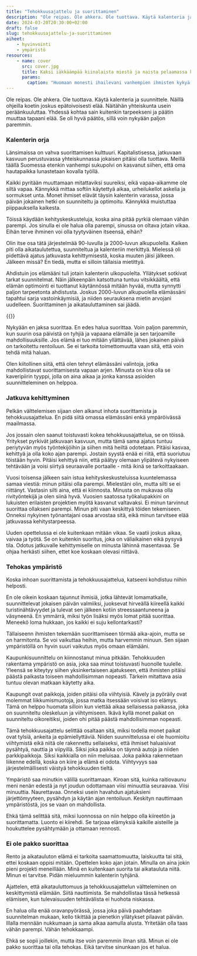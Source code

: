 ```yaml
---
title: "Tehokkuusajattelu ja suorittaminen"
description: "Ole reipas. Ole ahkera. Ole tuottava. Käytä kalenteria ja suunnittele. Näillä ohjeilla koetin joskus epätoivoisesti elää."
date: 2024-03-20T20:30:00+02:00
draft: false
slug: tehokkuusajattelu-ja-suorittaminen
aiheet:
    - hyvinvointi
    - ympäristö
resources:
    - name: cover
      src: cover.jpg
      title: Kaksi iäkkäämpää kiinalaista miestä ja naista pelaamassa korttia
      params:
        caption: "Huomaan monesti ihailevani vanhempien ihmisten kykyä ottaa rennosti, etenkin Aasian maissa. Kuva: Gauthier Delecroix"
---
```


Ole reipas. Ole ahkera. Ole tuottava. Käytä kalenteria ja suunnittele. Näillä ohjeilla koetin joskus epätoivoisesti elää. Näitähän yhteiskunta usein peräänkuuluttaa. Yhdessä kohtaa sain kuitenkin tarpeekseni ja päätin muuttaa tapaani elää. Se oli hyvä päätös, sillä voin nykyään paljon paremmin.

<!--more-->

### Kalenterin orja
Länsimaissa on vahva suorittamisen kulttuuri. Kapitalistisessa, jatkuvaan kasvuun perustuvassa yhteiskunnassa jokaisen pitäisi olla tuottava. Meillä täällä Suomessa etenkin vanhempi sukupolvi on kasvanut siihen, että oma hautapaikka lunastetaan kovalla työllä.

Kaikki pyritään muuttamaan mitattaviksi suureiksi, eikä vapaa-aikamme ole siltä vapaa. Kännykkä mittaa softiin käytettyä aikaa, urheilukellot askelia ja sormukset unta. Monet ihmiset elävät täysin kalenterin varassa, jossa päivän jokainen hetki on suunniteltu ja optimoitu. Kännykkä muistuttaa piippauksella kaikesta.

Töissä käydään kehityskeskusteluja, koska aina pitää pyrkiä olemaan vähän parempi. Jos sinulla ei ole halua olla parempi, sinussa on oltava jotain vikaa. Eihän terve ihminen voi olla tyytyväinen itseensä, eihän?

Olin itse osa tätä järjestelmää 90-luvulla ja 2000-luvun alkupuolella. Kaiken piti olla aikataulutettua, suunniteltua ja kalenteriin merkittyä. Mielessä oli pidettävä ajatus jatkuvasta kehittymisestä, koska muuten jäisi jälkeen. Jälkeen missä? En tiedä, mutta ei silloin tällaisia mietittyä.

Ahdistuin jos elämääni tuli jotain kalenterin ulkopuolelta. Yllätykset sotkivat tarkat suunnitelmat. Näin jälkeenpäin katsottuna tuntuu vitsikkäältä, että elämän optimointi ei tuottanut käytännössä mitään hyvää, mutta synnytti paljon tarpeetonta ahdistusta. Joskus 2000-luvun alkupuolella elämässäni tapahtui sarja vastoinkäymisiä, ja niiden seurauksena mietin arvojani uudelleen. Suorittaminen ja aikatauluttaminen sai jäädä.

{{<cover>}}

Nykyään en jaksa suorittaa. En edes halua suorittaa. Voin paljon paremmin, kun suurin osa päivistä on tyhjiä ja vapaana elämälle ja sen tarjoamille mahdollisuuksille. Jos elämä ei tuo mitään yllättävää, lähes jokainen päivä on tarkoitettu rentoiluun. Se ei tarkoita toimettomuutta vaan sitä, että voin tehdä mitä haluan.

Olen kiitollinen siitä, että olen tehnyt elämässäni valintoja, jotka mahdollistavat suorittamisesta vapaan arjen. Minusta on kiva olla se kaveripiirin tyyppi, jolla on aina aikaa ja jonka kanssa asioiden suunnitteleminen on helppoa.

### Jatkuva kehittyminen

Pelkän välttelemisen sijaan olen alkanut inhota suorittamista ja tehokkuusajattelua. En pidä siitä omassa elämässäni enkä ympäröivässä maailmassa.

Jos jossain olen saanut toistuvasti kokea tehokkuusajattelua, se on töissä. Yritykset pyrkivät jatkuvaan kasvuun, mutta tämä sama ajatus tuntuu periytyvän myös työntekijöihin ja siihen mitä heiltä odotetaan. Pitäisi kasvaa, kehittyä ja olla koko ajan parempi. Jostain syystä enää ei riitä, että suoriutuu töistään hyvin. Pitäisi kehittyä niin, että päätyy olemaan ylipätevä nykyiseen tehtävään ja voisi siirtyä seuraavalle portaalle - mitä ikinä se tarkoittaakaan.

Vuosi toisensa jälkeen sain istua kehityskeskusteluissa kuuntelemassa samaa viestiä: minun pitäisi olla parempi. Mielestäni olin, mutta silti se ei riittänyt. Vastasin silti aina, että ei kiinnosta. Minusta on mukavaa olla rivityöntekijä ja olen siinä hyvä. Vuosien saatossa työkalupakkini on lukuisten erilaisten projektien myötä kasvanut valtavaksi. Ei minun tarvinnut suorittaa ollakseni parempi. Minun piti vaan keskittyä töiden tekemiseen. Onneksi nykyinen työnantajani osaa arvostaa sitä, eikä minun tarvitsee elää jatkuvassa kehitystarpeessa.

Uuden opettelussa ei ole kuitenkaan mitään vikaa. Se vaatii joskus aikaa, vaivaa ja työtä. Se on kuitenkin suoritus, joka on väliaikainen eikä pysyvä tila. Odotus jatkuvalle kehittymiselle on minusta lähinnä masentavaa. Se ohjaa herkästi siihen, ettet koe koskaan olevasi riittävä.

### Tehokas ympäristö

Koska inhoan suorittamista ja tehokkuusajattelua, katseeni kohdistuu niihin helposti.

En ole oikein koskaan tajunnut ihmisiä, jotka lähtevät lomamatkalle, suunnittelevat jokaisen päivän valmiiksi, juoksevat hirveällä kiireellä kaikki turistinähtävyydet ja tulevat sen jälkeen kotiin streessaantuneena ja väsyneenä. En ymmärrä, miksi työn lisäksi myös lomat pitää suorittaa. Meneekö loma hukkaan, jos kaikki ei suju kellontarkasti?

Tällaiseenn ihmisten tekemään suorittamiseen törmää aika-ajoin, mutta se on harmitonta. Se voi vaikuttaa heihin, mutta harvemmin minuun. Sen sijaan ympäristöllä on hyvin suuri vaikutus myös omaan elämääni.

Kaupunkisuunnittelu on kiinnostanut minua pitkään. Tehokkuuden rakentama ympäristö on asia, joka saa minut toistuvasti huonolle tuulelle. Yleensä se kiteytyy siihen yksinkertaiseen ajatukseen, että ihmisten pitäisi päästä paikasta toiseen mahdollisimman nopeasti. Tärkein mitattava asia tuntuu olevan matkaan käytetty aika.

Kaupungit ovat paikkoja, joiden pitäisi olla viihtyisiä. Kävely ja pyöräily ovat molemmat liikkumismuotoja, jossa matka itsessään voisivat iso elämys. Tämä on helppo huomata silloin kun viettää aikaa sellaisessa paikassa, joka on suunniteltu oleskeluun ja viihtymiseen. Ikävä kyllä monet paikat on suunniteltu oikoreitiksi, joiden ohi pitää päästä mahdollisimman nopeasti.

Tämä tehokkuusajattelu selittää osaltaan sitä, miksi todella monet paikat ovat tylsiä, ankeita ja epämiellyttäviä. Niiden suunnittelussa ei ole huomioitu viihtymistä eikä niitä ole rakennettu sellaiseksi, että ihmiset haluaisivat pysähtyä, nauttia ja viipyillä. Siksi joka paikka on täynnä autoja ja niiden parkkipaikkoja. Siksi kaikkialla on niin meluisaa. Joka paikka rakennetaan liikenne edellä, koska on kiire ja elämä ei odota. Viihtyvyys saa järjestelmällisesti väistyä tehokkuuden tieltä.

Ympäristö saa minutkin välillä suorittamaan. Kiroan sitä, kuinka raitiovaunu meni nenän edestä ja nyt joudun odottamaan viisi minuuttia seuraavaa. Viisi minuuttia. Naurettavaa. Onneksi usein havahdun ajatuksieni järjettömyyteen, pysähdyn ja käytän ajan rentoiluun. Keskityn nauttimaan ympäristöstä, jos se vaan on mahdollista.

Ehkä tämä selittää sitä, miksi luonnossa on niin helppo olla kiireetön ja suorittamatta. Luonto ei kiirehdi. Se tarjoaa elämyksiä kaikille aisteille ja houkuttelee pysähtymään ja ottamaan rennosti.

### Ei ole pakko suorittaa

Rento ja aikatauluton elämä ei tarkoita saamattomuutta, laiskuutta tai sitä, ettei koskaan oppisi mitään. Opettelen koko ajan jotain. Minulla on aina jokin pieni projekti meneillään. Minä en kuitenkaan suorita tai aikatauluta niitä. Minun ei tarvitse. Pidän mieluummin kalenterin tyhjänä.

Ajattelen, että aikatauluttomuus ja tehokkuusajattelun vältteleminen on keskittymistä elämään. Siitä nauttimista. Se mahdollistaa tässä hetkessä elämisen, kun tulevaisuuden tehtävälista ei huohota niskassa.

En halua olla enää oravanpyörässä, jossa joka päivä paahdetaan suunnitelman mukaan, kello tikittää ja pienetkin yllätykset pilaavat päivän. Illalla mennään nukkumaan ja sama alkaa aamulla alusta. Yritetään olla taas vähän parempi. Vähän tehokkaampi.

Ehkä se sopii joillekin, mutta itse voin paremmin ilman sitä. Minun ei ole pakko suorittaa tai olla tehokas. Eikä tarvitse sinunkaan jos et halua.
